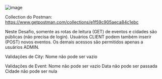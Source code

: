 ![image](https://github.com/Erickrio/bds02/assets/43687406/afc78c13-4286-41b5-8319-6e496c2909da)


Collection do Postman: https://www.getpostman.com/collections/e1f59c905aeca84c1ebc


Neste Desafio, somente as rotas de leitura (GET) de eventos e cidades são públicas (não precisa de login). 
Usuários CLIENT podem também inserir (POST) novos eventos. Os demais acessos são permitidos apenas a usuários ADMIN.

Validações de City:
Nome não pode ser vazio

Validações de Event:
Nome não pode ser vazio
Data não pode ser passada
Cidade não pode ser nula


